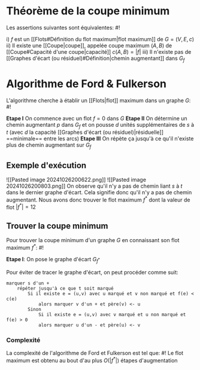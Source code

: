 # Théorème de la coupe minimum
Les assertions suivantes sont équivalentes: #!

i) $f$ est un [[Flots#Définition du flot maximum|flot maximum]] de $G= (V, E, c)$
ii) Il existe une [[Coupe|coupe]], appelée coupe maximum $(A, B)$ de [[Coupe#Capacité d'une coupe|capacité]] $c(A, B) = |f|$
iii) Il n'existe pas de [[Graphes d'écart (ou résiduel)#Définition|chemin augmentant]] dans $G_f$


# Algorithme de Ford & Fulkerson
L'algorithme cherche à établir un [[Flots|flot]] maximum dans un graphe $G$: #!

**Etape I** On commence avec un flot $f = 0$ dans $G$
**Etape II** On détermine un chemin augmentant $p$ dans $G_f$ et on pousse $d$ unités supplémentaires de $s$ à $t$ (avec $d$ la capacité [[Graphes d'écart (ou résiduel)|résiduelle]] ==minimale== entre les arcs)
**Etape III** On répète ça jusqu'à ce qu'il n'existe plus de chemin augmentant sur $G_f$

## Exemple d'exécution
![[Pasted image 20241026200622.png]]
![[Pasted image 20241026200803.png]]
On observe qu'il n'y a pas de chemin liant $s$ à $t$ dans le dernier graphe d'écart. Cela signifie donc qu'il n'y a pas de chemin augmentant. Nous avons donc trouver le flot maximum $f^*$ dont la valeur de flot $|f^*| = 12$

## Trouver la coupe minimum
Pour trouver la coupe minimum d'un graphe $G$ en connaissant son flot maximum $f^*$: #!

**Etape I**: On pose le graphe d'écart $G_{f^*}$



Pour éviter de tracer le graphe d'écart, on peut procéder comme suit:
```
marquer s d'un +
	répéter jusqu'à ce que t soit marqué
		Si il existe e = (u,v) avec u marqué et v non marqué et f(e) < c(e)
			alors marquer v d'un + et père(v) <- u
		Sinon
			Si il existe e = (u,v) avec v marqué et u non marqué et f(e) > 0
			alors marquer u d'un - et père(u) <- v
```

### Complexité
La complexité de l'algorithme de Ford et Fulkerson est tel que: #!
Le flot maximum est obtenu au bout d'au plus $O(|f^*|)$ étapes d'augmentation
<!--ID: 1726076885898-->
